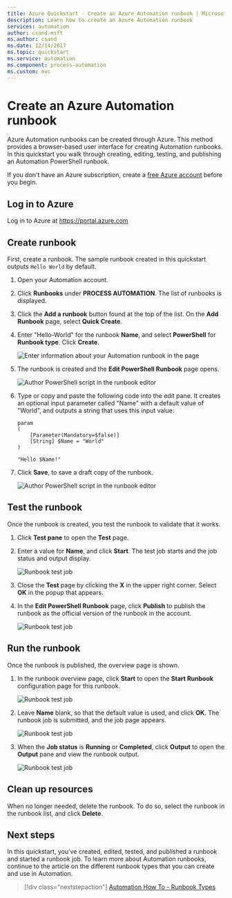 ```yaml
---
title: Azure Quickstart - Create an Azure Automation runbook | Microsoft Docs
description: Learn how to create an Azure Automation runbook
services: automation
author: csand-msft
ms.author: csand
ms.date: 12/14/2017
ms.topic: quickstart
ms.service: automation
ms.component: process-automation
ms.custom: mvc
---
```


# Create an Azure Automation runbook

Azure Automation runbooks can be created through Azure. This method provides a browser-based user interface for creating Automation runbooks. In this quickstart you walk through creating, editing, testing, and publishing an Automation PowerShell runbook.

If you don't have an Azure subscription, create a [free Azure account](https://azure.microsoft.com/free/?WT.mc_id=A261C142F) before you begin.

## Log in to Azure

Log in to Azure at https://portal.azure.com

## Create runbook

First, create a runbook. The sample runbook created in this quickstart outputs `Hello World` by default.

1. Open your Automation account.

1. Click **Runbooks** under **PROCESS AUTOMATION**. The list of runbooks is displayed.

1. Click the **Add a runbook** button found at the top of the list. On the **Add Runbook** page, select **Quick Create**.

1. Enter "Hello-World" for the runbook **Name**, and select **PowerShell** for **Runbook type**. Click **Create**.

   ![Enter information about your Automation runbook in the page](./media/automation-quickstart-create-runbook/automation-create-runbook-configure.png)

1. The runbook is created and the **Edit PowerShell Runbook** page opens.

    ![Author PowerShell script in the runbook editor](./media/automation-quickstart-create-runbook/automation-edit-runbook-empty.png)

1. Type or copy and paste the following code into the edit pane. It creates an optional input parameter called "Name" with a default value of "World", and outputs a string that uses this input value:
   
   ```powershell-interactive
   param
   (
       [Parameter(Mandatory=$false)]
       [String] $Name = "World"
   )

   "Hello $Name!"
   ```

1. Click **Save**, to save a draft copy of the runbook.

    ![Author PowerShell script in the runbook editor](./media/automation-quickstart-create-runbook/automation-edit-runbook.png)

## Test the runbook

Once the runbook is created, you test the runbook to validate that it works.

1. Click **Test pane** to open the **Test** page.

1. Enter a value for **Name**, and click **Start**. The test job starts and the job status and output display.

    ![Runbook test job](./media/automation-quickstart-create-runbook/automation-test-runbook.png)

1. Close the **Test** page by clicking the **X** in the upper right corner. Select **OK** in the popup that appears.

1. In the **Edit PowerShell Runbook** page, click **Publish** to publish the runbook as the official version of the runbook in the account.

   ![Runbook test job](./media/automation-quickstart-create-runbook/automation-hello-world-runbook-job.png)

## Run the runbook

Once the runbook is published, the overview page is shown.

1. In the runbook overview page, click **Start** to open the **Start Runbook** configuration page for this runbook.

   ![Runbook test job](./media/automation-quickstart-create-runbook/automation-hello-world-runbook-start.png)

1. Leave **Name** blank, so that the default value is used, and click **OK**. The runbook job is submitted, and the job page appears.

   ![Runbook test job](./media/automation-quickstart-create-runbook/automation-job-page.png)

1. When the **Job status** is **Running** or **Completed**, click **Output** to open the **Output** pane and view the runbook output.

   ![Runbook test job](./media/automation-quickstart-create-runbook/automation-hello-world-runbook-job-output.png)

## Clean up resources

When no longer needed, delete the runbook. To do so, select the runbook in the runbook list, and click **Delete**.

## Next steps

In this quickstart, you’ve created, edited, tested, and published a runbook and started a runbook job. To learn more about Automation runbooks, continue to the article on the different runbook types that you can create and use in Automation.

> [!div class="nextstepaction"]
> [Automation How To - Runbook Types](./automation-runbook-types.md)
